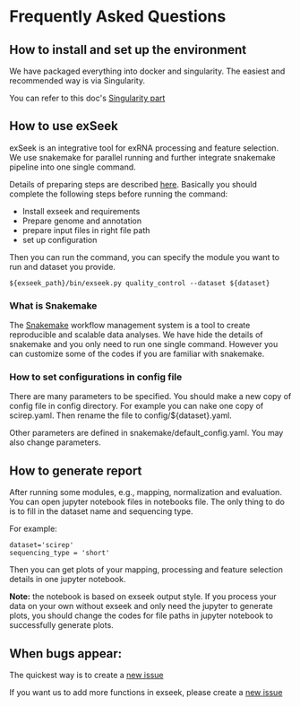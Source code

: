 # Frequently Asked Questions

## How to install and set up the environment
We have packaged everything into docker and singularity. The easiest and recommended way is via Singularity.

You can refer to this doc's [Singularity part](https://github.com/lulab/exSeek/blob/master/docs/requirements.md)

## How to use exSeek
exSeek is an integrative tool for exRNA processing and feature selection. We use snakemake for parallel running and further integrate snakemake pipeline into one single command.

Details of preparing steps are described [here](https://github.com/lulab/exSeek/blob/master/README.md). Basically you should complete the following steps before running the command:

* Install exseek and requirements
* Prepare genome and annotation
* prepare input files in right file path
* set up configuration

Then you can run the command, you can specify the module you want to run and dataset you provide.

```
${exseek_path}/bin/exseek.py quality_control --dataset ${dataset}
```

### What is Snakemake
The [Snakemake](https://snakemake.readthedocs.io/en/stable/) workflow management system is a tool to create reproducible and scalable data analyses. We have hide the details of snakemake and you only need to run one single command. However you can customize some of the codes if you are familiar with snakemake.

### How to set configurations in config file
There are many parameters to be specified. You should make a new copy of config file in config directory. For example you can nake one copy of scirep.yaml. Then rename the file to config/${dataset}.yaml. 

Other parameters are defined in snakemake/default_config.yaml. You may also change parameters. 

## How to generate report
After running some modules, e.g., mapping, normalization and evaluation. You can open jupyter notebook files in notebooks file. The only thing to do is to fill in the dataset name and sequencing type.

For example:

```
dataset='scirep'
sequencing_type = 'short'
```

Then you can get plots of your mapping, processing and feature selection details in one jupyter notebook.

**Note:** the notebook is based on exseek output style. If you process your data on your own without exseek and only need the jupyter to generate plots, you should change the codes for file paths in jupyter notebook to successfully generate plots.


## When bugs appear:
The quickest way is to create a [new issue](https://github.com/lulab/exSeek/issues) 

If you want us to add more functions in exseek, please create a [new issue](https://github.com/lulab/exSeek/issues)



